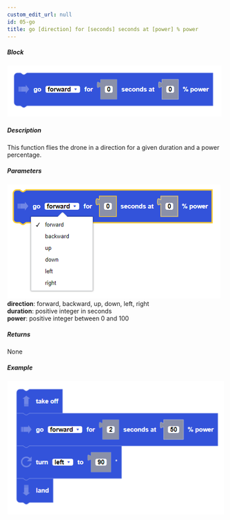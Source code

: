 ```yaml
---
custom_edit_url: null
id: 05-go
title: go [direction] for [seconds] seconds at [power] % power
---
```


##### Block

![go for seconds block image](go_for_seconds_at_power.PNG)

##### Description

This function flies the drone in a direction for a given duration and a power percentage.

##### Parameters
![go for seconds block image](go_at_power_params.PNG)
**direction**: forward, backward, up, down, left, right <br /> 
**duration**: positive integer in seconds<br/>
**power**: positive integer between 0 and 100 <br /> 

##### Returns

None

##### Example

![go at power example](go_at_power_example.PNG)
